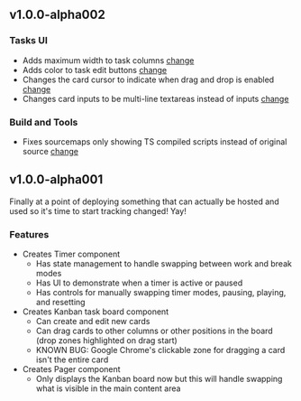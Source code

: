 ## v1.0.0-alpha002

### Tasks UI

- Adds maximum width to task columns [change](https://github.com/ominestre/pomo/pull/10/commits/4977f438d18ce496074be83151b25df040abff63)
- Adds color to task edit buttons [change](https://github.com/ominestre/pomo/pull/10/commits/35522edb2f0b80b08f3eb7069d84f79ab28bf40d)
- Changes the card cursor to indicate when drag and drop is enabled [change](https://github.com/ominestre/pomo/pull/10/commits/5c816fdf6d72049f47758e10d2021cc7c4abe9c0)
- Changes card inputs to be multi-line textareas instead of inputs [change](https://github.com/ominestre/pomo/pull/10/commits/8472f5da3126df5d36bfaa29fbd1825cd2f91906)

### Build and Tools

- Fixes sourcemaps only showing TS compiled scripts instead of original source [change](https://github.com/ominestre/pomo/pull/10/commits/e9693befd85c4ce6b2226f1d177dfedce4f046da)

## v1.0.0-alpha001

Finally at a point of deploying something that can actually be hosted and used so it's time to start
tracking changed! Yay!

### Features

- Creates Timer component
  - Has state management to handle swapping between work and break modes
  - Has UI to demonstrate when a timer is active or paused
  - Has controls for manually swapping timer modes, pausing, playing, and resetting
- Creates Kanban task board component
  - Can create and edit new cards
  - Can drag cards to other columns or other positions in the board (drop zones highlighted on drag start)
  - KNOWN BUG: Google Chrome's clickable zone for dragging a card isn't the entire card
- Creates Pager component
  - Only displays the Kanban board now but this will handle swapping what is visible in the main content area
